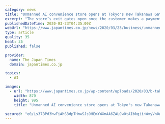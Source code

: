 ```yaml
---
category: news
title: "Unmanned AI convenience store opens at Tokyo's new Takanawa Gateway Station"
excerpt: "The store’s exit gates open once the customer makes a payment. The AI used at the shop has been trained to recognize customer behavior, including how items are carried, and it almost fully prevents shoplifting by accurately recognizing when merchandise is taken from shelves, according to its developer Touch To Go Co. Attempts in a ..."
publishedDateTime: 2020-03-23T04:35:00Z
webUrl: "https://www.japantimes.co.jp/news/2020/03/23/business/unmanned-ai-convenience-store-opens-tokyos-new-takanawa-gateway-station/"
type: article
quality: 35
heat: 35
published: false

provider:
  name: The Japan Times
  domain: japantimes.co.jp

topics:
  - AI

images:
  - url: "https://www.japantimes.co.jp/wp-content/uploads/2020/03/b-takanawa-a-20200324-870x995.jpg"
    width: 870
    height: 995
    title: "Unmanned AI convenience store opens at Tokyo's new Takanawa Gateway Station"

secured: "e0/Ls37BPd3hwFiAhS3dpTHnwSJsOHEmYWXmAA6ZALCw0tAIbkgiinWxyVnOgtUHbVB/L4EOxYKu7XcJJV3mK9iU8Q+wS5kw7NRUwnfFxi2i5TVQLhiY5C4HVOWKicZz9xVOalOr1dtFCFHnoEQlZZTxlTYbrhXRnj8rosBUpf1gHFvaSSDwWYHrgC+s7b/eS9++Emh+zJB0JJ1HS88X7lKcTGpPg9rbwj+pefh4t3cuIkpVGw2PYhCgH30DCJBqrWcchqvPIMvLGFlE+jzzbKRlUnrGKgg1EV343CJKNk48z5l1Yz3+zmFp6LWy/5Dk;RzzaEm5JLDf5Cmavxql/Uw=="
---
```


